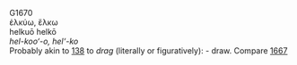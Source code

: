 G1670  
ἑλκύω, ἕλκω  
helkuō helkō  
*hel-koo‘-o,* *hel‘-ko*  
Probably akin to [138](g0138) to *drag* (literally or figuratively): -
draw. Compare [1667](g1667)  
